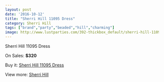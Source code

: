 ```yaml
---
layout: post
date: '2016-10-12'
title: "Sherri Hill 11095 Dress"
category: Sherri Hill
tags: ["brand","party","beaded","hill","charming"]
image: http://www.lustparties.com/392-thickbox_default/sherri-hill-11095-dress.jpg
---
```

Sherri Hill 11095 Dress

On Sales: **$320**
<a href="https://www.lustparties.com/en/sherri-hill/138-sherri-hill-11095-dress.html"><amp-img layout="responsive" width="600" height="600" src="//www.lustparties.com/392-thickbox_default/sherri-hill-11095-dress.jpg" alt="Sherri Hill 11095 Dress 0" /></a>
<a href="https://www.lustparties.com/en/sherri-hill/138-sherri-hill-11095-dress.html"><amp-img layout="responsive" width="600" height="600" src="//www.lustparties.com/393-thickbox_default/sherri-hill-11095-dress.jpg" alt="Sherri Hill 11095 Dress 1" /></a>

Buy it: [Sherri Hill 11095 Dress](https://www.lustparties.com/en/sherri-hill/138-sherri-hill-11095-dress.html "Sherri Hill 11095 Dress")

View more: [Sherri Hill](https://www.lustparties.com/en/2-sherri-hill "Sherri Hill")